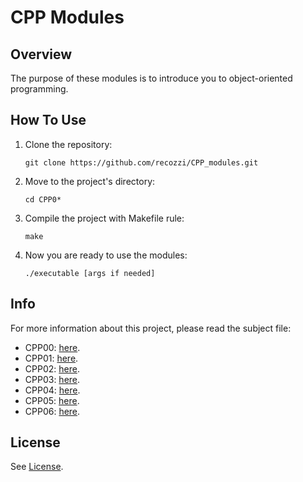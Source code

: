 <h1>CPP Modules</h1>
<h2>Overview</h2>
The purpose of these modules is to introduce you to object-oriented programming.
<h2>How To Use</h2>
<ol>
  <li>Clone the repository:</li>
  <pre><code>git clone https://github.com/recozzi/CPP_modules.git</code></pre>
  <li>Move to the project's directory:</li>
  <pre><code>cd CPP0*</code></pre>
  <li>Compile the project with Makefile rule:</li>
  <pre><code>make</code></pre>
  <li>Now you are ready to use the modules:</li>
  <pre><code>./executable [args if needed]</code></pre>
</ol>
<h2>Info</h2>
For more information about this project, please read the subject file:
<ul>
    <li>CPP00: <a href="https://github.com/recozzi/CPPmodules_42/blob/master/CPP00/en.subject.pdf">here</a>.</li>
    <li>CPP01: <a href="https://github.com/recozzi/CPPmodules_42/blob/master/CPP01/en.subject.pdf">here</a>.</li>
    <li>CPP02: <a href="https://github.com/recozzi/CPPmodules_42/blob/master/CPP02/en.subject.pdf">here</a>.</li>
    <li>CPP03: <a href="https://github.com/recozzi/CPPmodules_42/blob/master/CPP03/en.subject.pdf">here</a>.</li>
    <li>CPP04: <a href="https://github.com/recozzi/CPPmodules_42/blob/master/CPP04/en.subject.pdf">here</a>.</li>
    <li>CPP05: <a href="https://github.com/recozzi/CPPmodules_42/blob/master/CPP05/en.subject.pdf">here</a>.</li>
    <li>CPP06: <a href="https://github.com/recozzi/CPPmodules_42/blob/master/CPP06/en.subject.pdf">here</a>.</li>
</ul>
<h2>License</h2>
See <a href="https://github.com/recozzi/CPPmodules_42/blob/master/LICENSE">License</a>.
